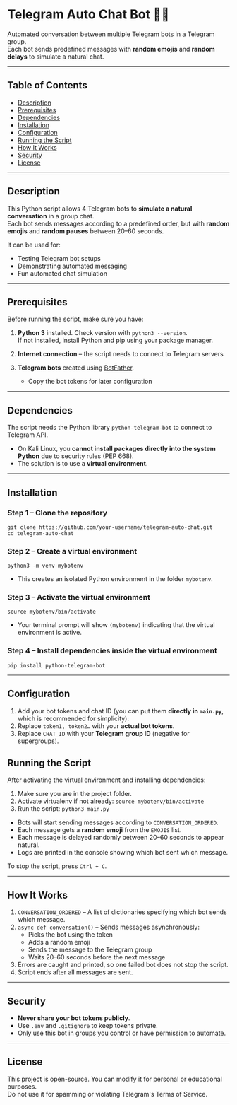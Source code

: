 # Telegram Auto Chat Bot 🤖💬

Automated conversation between multiple Telegram bots in a Telegram group.  
Each bot sends predefined messages with **random emojis** and **random delays** to simulate a natural chat.

---

## Table of Contents
- [Description](#description)
- [Prerequisites](#prerequisites)
- [Dependencies](#dependencies)
- [Installation](#installation)
- [Configuration](#configuration)
- [Running the Script](#running-the-script)
- [How It Works](#how-it-works)
- [Security](#security)
- [License](#license)

---

## Description
This Python script allows 4 Telegram bots to **simulate a natural conversation** in a group chat.  
Each bot sends messages according to a predefined order, but with **random emojis** and **random pauses** between 20–60 seconds.  

It can be used for:  
- Testing Telegram bot setups  
- Demonstrating automated messaging  
- Fun automated chat simulation  

---

## Prerequisites
Before running the script, make sure you have:  

1. **Python 3** installed. Check version with `python3 --version`.  
   If not installed, install Python and pip using your package manager.  

2. **Internet connection** – the script needs to connect to Telegram servers  

3. **Telegram bots** created using [BotFather](https://t.me/botfather).  
   - Copy the bot tokens for later configuration  

---

## Dependencies
The script needs the Python library `python-telegram-bot` to connect to Telegram API.  

- On Kali Linux, you **cannot install packages directly into the system Python** due to security rules (PEP 668).  
- The solution is to use a **virtual environment**.

---

## Installation

### Step 1 – Clone the repository
```
git clone https://github.com/your-username/telegram-auto-chat.git
cd telegram-auto-chat
```


### Step 2 – Create a virtual environment
```
python3 -m venv mybotenv
```
- This creates an isolated Python environment in the folder `mybotenv`.

### Step 3 – Activate the virtual environment

```
source mybotenv/bin/activate
```
- Your terminal prompt will show `(mybotenv)` indicating that the virtual environment is active.

### Step 4 – Install dependencies inside the virtual environment

```
pip install python-telegram-bot
```
---

## Configuration
1. Add your bot tokens and chat ID (you can put them **directly in `main.py`**, which is recommended for simplicity):
2. Replace `token1, token2…` with your **actual bot tokens**.  
3. Replace `CHAT_ID` with your **Telegram group ID** (negative for supergroups).   
## Running the Script
After activating the virtual environment and installing dependencies:

1. Make sure you are in the project folder.  
2. Activate virtualenv if not already: `source mybotenv/bin/activate`  
3. Run the script: `python3 main.py`  

- Bots will start sending messages according to `CONVERSATION_ORDERED`.  
- Each message gets a **random emoji** from the `EMOJIS` list.  
- Each message is delayed randomly between 20–60 seconds to appear natural.  
- Logs are printed in the console showing which bot sent which message.  

To stop the script, press `Ctrl + C`.  

---

## How It Works
1. `CONVERSATION_ORDERED` – A list of dictionaries specifying which bot sends which message.  
2. `async def conversation()` – Sends messages asynchronously:  
   - Picks the bot using the token  
   - Adds a random emoji  
   - Sends the message to the Telegram group  
   - Waits 20–60 seconds before the next message  
3. Errors are caught and printed, so one failed bot does not stop the script.  
4. Script ends after all messages are sent.  

---

## Security
- **Never share your bot tokens publicly**.  
- Use `.env` and `.gitignore` to keep tokens private.  
- Only use this bot in groups you control or have permission to automate.  

---

## License
This project is open-source. You can modify it for personal or educational purposes.  
Do not use it for spamming or violating Telegram's Terms of Service.



